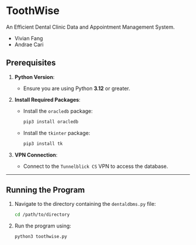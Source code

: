 # ToothWise
An Efficient Dental Clinic Data and Appointment Management System.

- Vivian Fang 
- Andrae Cari

## Prerequisites

1. **Python Version**:
   - Ensure you are using Python **3.12** or greater.

2. **Install Required Packages**:
   - Install the `oracledb` package:
     ```bash
     pip3 install oracledb
     ```
   - Install the `tkinter` package:
     ```bash
     pip3 install tk
     ```

3. **VPN Connection**:
   - Connect to the `Tunnelblick CS` VPN to access the database.

---

## Running the Program

1. Navigate to the directory containing the `dentaldbms.py` file:
   ```bash
   cd /path/to/directory
   ```

2. Run the program using:
    ```bash
    python3 toothwise.py
    ```

